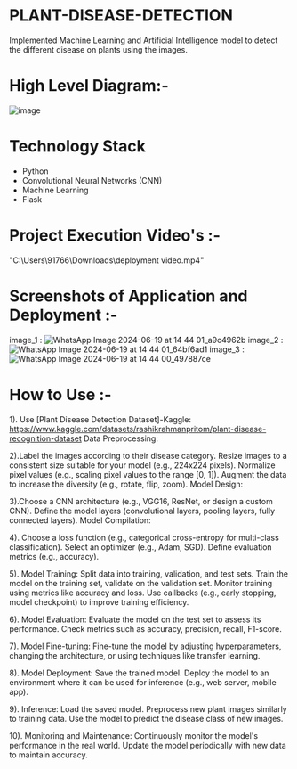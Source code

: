 # PLANT-DISEASE-DETECTION
Implemented Machine Learning and Artificial Intelligence model to detect the different disease on plants using the images.
# High Level Diagram:- 
![image](https://github.com/yashrajgupta1/PLANT-DISEASE-DETECTION/assets/170006396/35dfcfd7-4129-480d-8a5e-d768611045fd)

# Technology Stack
- Python
- Convolutional Neural Networks (CNN)
- Machine Learning
- Flask
# Project Execution Video's :- 
"C:\Users\91766\Downloads\deployment video.mp4"



# Screenshots of Application and Deployment :- 
image_1 : ![WhatsApp Image 2024-06-19 at 14 44 01_a9c4962b](https://github.com/yashrajgupta1/PLANT-DISEASE-DETECTION/assets/170006396/a5b0a982-380c-41ae-95d3-38cfcfb34da2)
image_2 : ![WhatsApp Image 2024-06-19 at 14 44 01_64bf6ad1](https://github.com/yashrajgupta1/PLANT-DISEASE-DETECTION/assets/170006396/79df81ac-5c80-428a-8c53-2ddc1d611fc9)
image_3 : ![WhatsApp Image 2024-06-19 at 14 44 00_497887ce](https://github.com/yashrajgupta1/PLANT-DISEASE-DETECTION/assets/170006396/682502fc-98e7-4b77-90d4-43d426ccd769)

# How to Use :-
1). Use [Plant Disease Detection Dataset]-Kaggle: https://www.kaggle.com/datasets/rashikrahmanpritom/plant-disease-recognition-dataset
Data Preprocessing:

2).Label the images according to their disease category.
Resize images to a consistent size suitable for your model (e.g., 224x224 pixels).
Normalize pixel values (e.g., scaling pixel values to the range [0, 1]).
Augment the data to increase the diversity (e.g., rotate, flip, zoom).
Model Design:

3).Choose a CNN architecture (e.g., VGG16, ResNet, or design a custom CNN).
Define the model layers (convolutional layers, pooling layers, fully connected layers).
Model Compilation:

4). Choose a loss function (e.g., categorical cross-entropy for multi-class classification).
Select an optimizer (e.g., Adam, SGD).
Define evaluation metrics (e.g., accuracy).

5). Model Training:
Split data into training, validation, and test sets.
Train the model on the training set, validate on the validation set.
Monitor training using metrics like accuracy and loss.
Use callbacks (e.g., early stopping, model checkpoint) to improve training efficiency.

6). Model Evaluation:
Evaluate the model on the test set to assess its performance.
Check metrics such as accuracy, precision, recall, F1-score.

7). Model Fine-tuning:
Fine-tune the model by adjusting hyperparameters, changing the architecture, or using techniques like transfer learning.

8). Model Deployment:
Save the trained model.
Deploy the model to an environment where it can be used for inference (e.g., web server, mobile app).

9). Inference:
Load the saved model.
Preprocess new plant images similarly to training data.
Use the model to predict the disease class of new images.

10). Monitoring and Maintenance:
Continuously monitor the model's performance in the real world.
Update the model periodically with new data to maintain accuracy.
